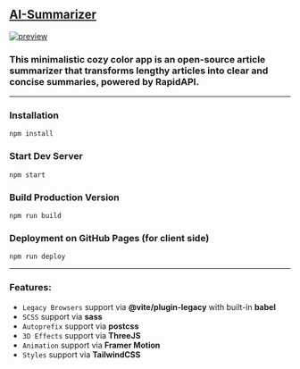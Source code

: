 ## [AI-Summarizer](https://exslym.github.io/AI-Summarizer/)

[![preview](https://github.com/exslym/AI-Summarizer/blob/main/public/preview.jpg)](https://github.com/exslym/AI-Summarizer/)

### This minimalistic cozy color app is an open-source article summarizer that transforms lengthy articles into clear and concise summaries, powered by RapidAPI.

---

### Installation

```
npm install
```

### Start Dev Server

```
npm start
```

### Build Production Version

```
npm run build
```

### Deployment on GitHub Pages (for client side)

```
npm run deploy
```

---

### Features:

- `Legacy Browsers` support via **@vite/plugin-legacy** with built-in **babel**
- `SCSS` support via **sass**
- `Autoprefix` support via **postcss**
- `3D Effects` support via **ThreeJS**
- `Animation` support via **Framer Motion**
- `Styles` support via **TailwindCSS**
